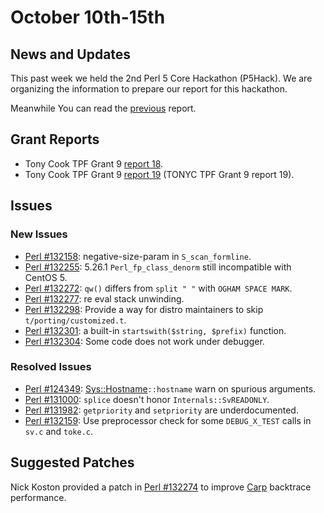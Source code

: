 # October 10th-15th

## News and Updates

This past week we held the 2nd Perl 5 Core Hackathon (P5Hack).	We are
organizing the information to prepare our report for this hackathon.

Meanwhile You can read the
[previous](http://blogs.perl.org/users/sawyer_x/2017/02/perl-5-core-hackathon-p5hack-report.html)
report.

## Grant Reports

* Tony Cook TPF Grant 9
  [report 18](http://nntp.perl.org/group/perl.perl5.porters/246671).
* Tony Cook TPF Grant 9
  [report 19](http://nntp.perl.org/group/perl.perl5.porters/246674)
  (TONYC TPF Grant 9 report 19).

## Issues

### New Issues

* [Perl #132158](http://rt.perl.org/Ticket/Display.html?id=132158):
  negative-size-param in `S_scan_formline`.
* [Perl #132255](http://rt.perl.org/Ticket/Display.html?id=132255):
  5.26.1 `Perl_fp_class_denorm` still incompatible with CentOS 5.
* [Perl #132272](http://rt.perl.org/Ticket/Display.html?id=132272):
  `qw()` differs from `split " "` with `OGHAM SPACE MARK`.
* [Perl #132277](http://rt.perl.org/Ticket/Display.html?id=132277): re
  eval stack unwinding.
* [Perl #132298](http://rt.perl.org/Ticket/Display.html?id=132298):
  Provide a way for distro maintainers to skip `t/porting/customized.t`.
* [Perl #132301](http://rt.perl.org/Ticket/Display.html?id=132301): a
  built-in `startswith($string, $prefix)` function.
* [Perl #132304](http://rt.perl.org/Ticket/Display.html?id=132304):
  Some code does not work under debugger.

### Resolved Issues

* [Perl #124349](http://rt.perl.org/Ticket/Display.html?id=124349):
  [Sys::Hostname](http://metacpan.org/pod/Sys::Hostname)`::hostname`
  warn on spurious arguments.
* [Perl #131000](http://rt.perl.org/Ticket/Display.html?id=131000):
  `splice` doesn't honor `Internals::SvREADONLY`.
* [Perl #131982](http://rt.perl.org/Ticket/Display.html?id=131982):
  `getpriority` and `setpriority` are underdocumented.
* [Perl #132159](http://rt.perl.org/Ticket/Display.html?id=132159): Use
  preprocessor check for some `DEBUG_X_TEST` calls in `sv.c` and
  `toke.c`.

## Suggested Patches

Nick Koston provided a patch in
[Perl #132274](http://rt.perl.org/Ticket/Display.html?id=132274)
to improve [Carp](http://metacpan.org/pod/Carp) backtrace performance.
